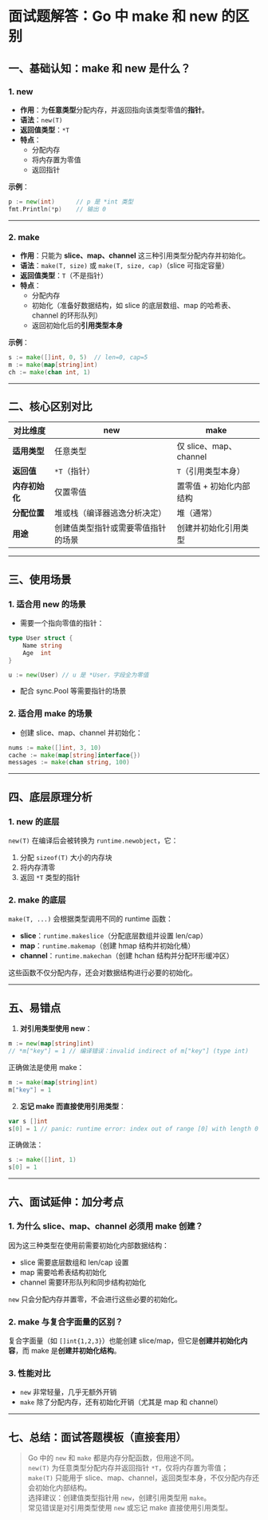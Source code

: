 # 面试题解答：Go 中 make 和 new 的区别

## 一、基础认知：make 和 new 是什么？

### 1. **new**
- **作用**：为**任意类型**分配内存，并返回指向该类型零值的**指针**。
- **语法**：`new(T)`
- **返回值类型**：`*T`
- **特点**：
  - 分配内存
  - 将内存置为零值
  - 返回指针

**示例**：
```go
p := new(int)      // p 是 *int 类型
fmt.Println(*p)    // 输出 0
```

---

### 2. **make**
- **作用**：只能为 **slice、map、channel** 这三种引用类型分配内存并初始化。
- **语法**：`make(T, size)` 或 `make(T, size, cap)`（slice 可指定容量）
- **返回值类型**：`T`（不是指针）
- **特点**：
  - 分配内存
  - 初始化（准备好数据结构，如 slice 的底层数组、map 的哈希表、channel 的环形队列）
  - 返回初始化后的**引用类型本身**

**示例**：
```go
s := make([]int, 0, 5)  // len=0, cap=5
m := make(map[string]int)
ch := make(chan int, 1)
```

---

## 二、核心区别对比

| 对比维度 | new | make |
|----------|-----|------|
| **适用类型** | 任意类型 | 仅 slice、map、channel |
| **返回值** | `*T`（指针） | `T`（引用类型本身） |
| **内存初始化** | 仅置零值 | 置零值 + 初始化内部结构 |
| **分配位置** | 堆或栈（编译器逃逸分析决定） | 堆（通常） |
| **用途** | 创建值类型指针或需要零值指针的场景 | 创建并初始化引用类型 |

---

## 三、使用场景

### 1. **适合用 new 的场景**
- 需要一个指向零值的指针：
```go
type User struct {
    Name string
    Age  int
}

u := new(User) // u 是 *User，字段全为零值
```
- 配合 sync.Pool 等需要指针的场景

### 2. **适合用 make 的场景**
- 创建 slice、map、channel 并初始化：
```go
nums := make([]int, 3, 10)
cache := make(map[string]interface{})
messages := make(chan string, 100)
```

---

## 四、底层原理分析

### 1. **new 的底层**
`new(T)` 在编译后会被转换为 `runtime.newobject`，它：
1. 分配 `sizeof(T)` 大小的内存块
2. 将内存清零
3. 返回 `*T` 类型的指针

### 2. **make 的底层**
`make(T, ...)` 会根据类型调用不同的 runtime 函数：
- **slice**：`runtime.makeslice`（分配底层数组并设置 len/cap）
- **map**：`runtime.makemap`（创建 hmap 结构并初始化桶）
- **channel**：`runtime.makechan`（创建 hchan 结构并分配环形缓冲区）

这些函数不仅分配内存，还会对数据结构进行必要的初始化。

---

## 五、易错点

1. **对引用类型使用 new**：
```go
m := new(map[string]int)
// *m["key"] = 1 // 编译错误：invalid indirect of m["key"] (type int)
```
正确做法是使用 make：
```go
m := make(map[string]int)
m["key"] = 1
```

2. **忘记 make 而直接使用引用类型**：
```go
var s []int
s[0] = 1 // panic: runtime error: index out of range [0] with length 0
```
正确做法：
```go
s := make([]int, 1)
s[0] = 1
```

---

## 六、面试延伸：加分考点

### 1. **为什么 slice、map、channel 必须用 make 创建？**
因为这三种类型在使用前需要初始化内部数据结构：
- slice 需要底层数组和 len/cap 设置
- map 需要哈希表结构初始化
- channel 需要环形队列和同步结构初始化

`new` 只会分配内存并置零，不会进行这些必要的初始化。

### 2. **make 与复合字面量的区别？**
复合字面量（如 `[]int{1,2,3}`）也能创建 slice/map，但它是**创建并初始化内容**，而 make 是**创建并初始化结构**。

### 3. **性能对比**
- `new` 非常轻量，几乎无额外开销
- `make` 除了分配内存，还有初始化开销（尤其是 map 和 channel）

---

## 七、总结：面试答题模板（直接套用）
> Go 中的 `new` 和 `make` 都是内存分配函数，但用途不同。  
> `new(T)` 为任意类型分配内存并返回指针 `*T`，仅将内存置为零值；  
> `make(T)` 只能用于 slice、map、channel，返回类型本身，不仅分配内存还会初始化内部结构。  
> 选择建议：创建值类型指针用 `new`，创建引用类型用 `make`。  
> 常见错误是对引用类型使用 `new` 或忘记 make 直接使用引用类型。
